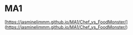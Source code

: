 # MA1
[https://jasminelimmm.github.io/MA1/Chef_vs_FoodMonster/]
(https://jasminelimmm.github.io/MA1/Chef_vs_FoodMonster/)
